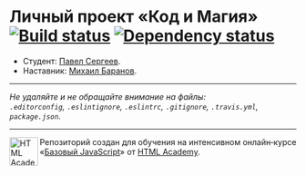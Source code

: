# Личный проект «Код и Магия» [![Build status][travis-image]][travis-url] [![Dependency status][dependency-image]][dependency-url]

* Студент: [Павел Сергеев](https://up.htmlacademy.ru/javascript/5/user/128674).
* Наставник: [Михаил Баранов](https://htmlacademy.ru/profile/id14760).

---

_Не удаляйте и не обращайте внимание на файлы:_<br>
_`.editorconfig`, `.eslintignore`, `.eslintrc`, `.gitignore`, `.travis.yml`, `package.json`._

---

<a href="https://htmlacademy.ru/intensive/javascript"><img align="left" width="50" height="50" title="HTML Academy" src="https://up.htmlacademy.ru/static/img/intensive/javascript/logo-for-github.svg"></a>

Репозиторий создан для обучения на интенсивном онлайн‑курсе «[Базовый JavaScript](https://htmlacademy.ru/intensive/javascript)» от [HTML Academy](https://htmlacademy.ru).

[travis-image]: https://travis-ci.org/htmlacademy-javascript/128674-code-and-magick.svg?branch=master
[travis-url]: https://travis-ci.org/htmlacademy-javascript/128674-code-and-magick
[dependency-image]: https://david-dm.org/htmlacademy-javascript/128674-code-and-magick.svg?style=flat-square
[dependency-url]: https://david-dm.org/htmlacademy-javascript/128674-code-and-magick
